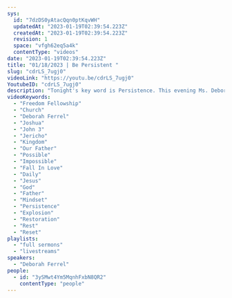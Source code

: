 ```yaml
---
sys:
  id: "7dzDS0yAtacQqn0ptKqvWH"
  updatedAt: "2023-01-19T02:39:54.223Z"
  createdAt: "2023-01-19T02:39:54.223Z"
  revision: 1
  space: "vfgh62eq5a4k"
  contentType: "videos"
date: "2023-01-19T02:39:54.223Z"
title: "01/18/2023 | Be Persistent "
slug: "cdrLS_7ugj0"
videoLink: "https://youtu.be/cdrLS_7ugj0"
YoutubeID: "cdrLS_7ugj0"
description: "Tonight's key word is Persistence. This evening Ms. Deborah Ferrel brought a power pack sermon about chasing after God through all our walks of life. We were reminded that this is a year of explosion, restoration, and thankfully a reset. We have no time for delay, no time for our opinions, and absolutely not time for the world's ways of doing things. You can try to do it the world's way but you will just be frustrating yourself. Seek the presence of our Father with a made up mindset that is God's way or no way. Everything that God has spoken over us may seem impossible with our pea sized brain of worldly thinking, but with the faith in our Father all things are possible. Our Father doesn't do anything unless it gives glory to His kingdom, His people, and Himself, in all that we do we need to keep this in mind. Pursue our Father not because you feel you have to or have been told to do se, but to fall in love with Him daily, to build a relationship with Him, and to be able to tap into the Kingdom mindset that comes with this intimacy. This sermon was delivered at Freedom Fellowship Church on January 18, 2023 by Ms. Deborah Ferrel. \n"
videoKeywords:
  - "Freedom Fellowship"
  - "Church"
  - "Deborah Ferrel"
  - "Joshua"
  - "John 3"
  - "Jericho"
  - "Kingdom"
  - "Our Father"
  - "Possible"
  - "Impossible"
  - "Fall In Love"
  - "Daily"
  - "Jesus"
  - "God"
  - "Father"
  - "Mindset"
  - "Persistence"
  - "Explosion"
  - "Restoration"
  - "Rest"
  - "Reset"
playlists:
  - "full sermons"
  - "livestreams"
speakers:
  - "Deborah Ferrel"
people:
  - id: "3ySMwt4Ym5MqnhFxbN8QR2"
    contentType: "people"
---
```

